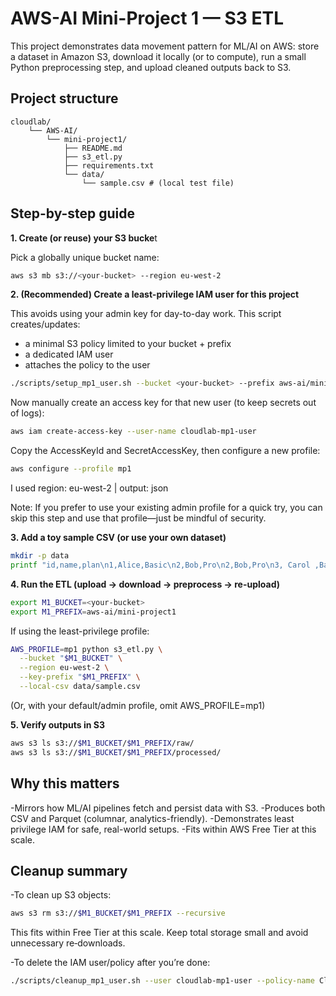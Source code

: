 # AWS-AI Mini-Project 1 — S3 ETL 
 
This project demonstrates data movement pattern for ML/AI on AWS: store a dataset in Amazon S3, download it locally (or to compute), run a small Python preprocessing step, and upload cleaned outputs back to S3.

## Project structure
```
cloudlab/
    └── AWS-AI/
        └── mini-project1/
            ├── README.md
            ├── s3_etl.py
            ├── requirements.txt
            └── data/
                └── sample.csv # (local test file)
```

## Step-by-step guide

**1. Create (or reuse) your S3 bucke**t

Pick a globally unique bucket name:
```bash
aws s3 mb s3://<your-bucket> --region eu-west-2
```
**2. (Recommended) Create a least-privilege IAM user for this project**
 
This avoids using your admin key for day-to-day work. This script creates/updates:
- a minimal S3 policy limited to your bucket + prefix
- a dedicated IAM user
- attaches the policy to the user
```bash
./scripts/setup_mp1_user.sh --bucket <your-bucket> --prefix aws-ai/mini-project1 --region eu-west-2
```

Now manually create an access key for that new user (to keep secrets out of logs):

```bash
aws iam create-access-key --user-name cloudlab-mp1-user
```
Copy the AccessKeyId and SecretAccessKey, then configure a new profile:

```bash
aws configure --profile mp1
```
I used  region: eu-west-2  |  output: json

Note: If you prefer to use your existing admin profile for a quick try, you can skip this step and use that profile—just be mindful of security.

**3. Add a toy sample CSV (or use your own dataset)**

```bash
mkdir -p data
printf "id,name,plan\n1,Alice,Basic\n2,Bob,Pro\n2,Bob,Pro\n3, Carol ,Basic\n" > data/sample.csv
```

**4. Run the ETL (upload → download → preprocess → re-upload)**

```bash
export M1_BUCKET=<your-bucket>
export M1_PREFIX=aws-ai/mini-project1
```
If using the least-privilege profile:

```bash
AWS_PROFILE=mp1 python s3_etl.py \
  --bucket "$M1_BUCKET" \
  --region eu-west-2 \
  --key-prefix "$M1_PREFIX" \
  --local-csv data/sample.csv
```
(Or, with your default/admin profile, omit AWS_PROFILE=mp1)

**5. Verify outputs in S3**

```bash
aws s3 ls s3://$M1_BUCKET/$M1_PREFIX/raw/
aws s3 ls s3://$M1_BUCKET/$M1_PREFIX/processed/
```

## Why this matters

-Mirrors how ML/AI pipelines fetch and persist data with S3.
-Produces both CSV and Parquet (columnar, analytics-friendly).
-Demonstrates least privilege IAM for safe, real-world setups.
-Fits within AWS Free Tier at this scale.

## Cleanup summary

-To clean up S3 objects:

```bash
aws s3 rm s3://$M1_BUCKET/$M1_PREFIX --recursive
```
This fits within Free Tier at this scale. Keep total storage small and avoid unnecessary re‑downloads.

-To delete the IAM user/policy after you’re done:

```bash
./scripts/cleanup_mp1_user.sh --user cloudlab-mp1-user --policy-name CloudLabS3MiniProjAccess
```
